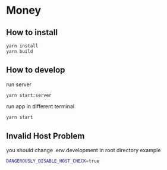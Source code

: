 Money
=====

How to install
-------
```bash
yarn install
yarn build
```

How to develop
-------
run server
```bash
yarn start:server
```
run app in different terminal
```bash
yarn start
```

Invalid Host Problem
-------
you should change .env.development in root directory
example
```bash
DANGEROUSLY_DISABLE_HOST_CHECK=true
```
